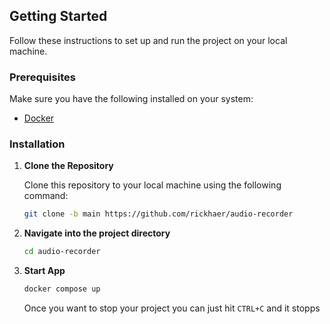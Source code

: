 ## Getting Started

Follow these instructions to set up and run the project on your local machine.

### Prerequisites

Make sure you have the following installed on your system:

- [Docker](https://docs.docker.com/get-docker/)

### Installation

1. **Clone the Repository**

    Clone this repository to your local machine using the following command:
    
    ```bash
    git clone -b main https://github.com/rickhaer/audio-recorder
    ```

2. **Navigate into the project directory**

    ```bash
    cd audio-recorder
    ```

3. **Start App**
    
    ```bash
    docker compose up
    ```
    
    Once you want to stop your project you can just hit `CTRL+C` and it stopps
   

